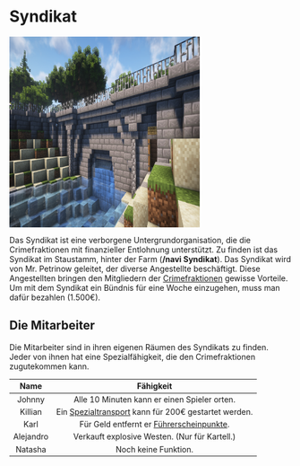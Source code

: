 # Syndikat 

<img align="center" width="340" height="340" src="../../../assets/image/orte/Syndikat.png"> <br>
      
Das Syndikat ist eine verborgene Untergrundorganisation, die die Crimefraktionen mit finanzieller Entlohnung unterstützt. Zu finden ist das Syndikat im Staustamm, hinter der Farm (**/navi Syndikat**). Das Syndikat wird von Mr. Petrinow geleitet, der diverse Angestellte beschäftigt. Diese Angestellten bringen den Mitgliedern der [Crimefraktionen](../../pages/fraktionen/allgemein.md) gewisse Vorteile. Um mit dem Syndikat ein Bündnis für eine Woche einzugehen, muss man dafür bezahlen (1.500€).

## Die Mitarbeiter
Die Mitarbeiter sind in ihren eigenen Räumen des Syndikats zu finden. Jeder von ihnen hat eine Spezialfähigkeit, die den Crimefraktionen zugutekommen kann.

| Name | Fähigkeit |
|:-:|:-:|
| Johnny | Alle 10 Minuten kann er einen Spieler orten. |
| Killian | Ein [Spezialtransport](../../pages/fraktionen/spezialtransport.md) kann für 200€ gestartet werden. |
| Karl | Für Geld entfernt er [Führerscheinpunkte](../../pages/orte/fahrschule.md). |
| Alejandro | Verkauft explosive Westen. (Nur für Kartell.) |
| Natasha | Noch keine Funktion.|



